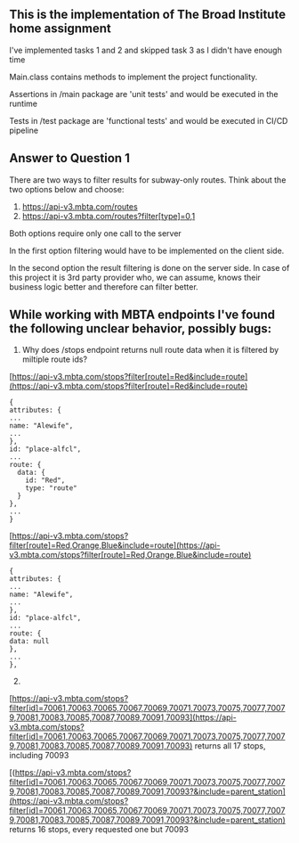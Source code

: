 ## This is the implementation of The Broad Institute home assignment

I've implemented tasks 1 and 2 and skipped task 3 as I didn't have enough time

Main.class contains methods to implement the project functionality.

Assertions in /main package are 'unit tests' and would be executed in the runtime

Tests in /test package are 'functional tests' and would be executed in CI/CD pipeline

## Answer to Question 1
There are two ways to filter results for subway-only routes. Think about the two options below
and choose:
1. https://api-v3.mbta.com/routes
2. https://api-v3.mbta.com/routes?filter[type]=0,1

Both options require only one call to the server

In the first option filtering would have to be implemented on the client side.

In the second option the result filtering is done on the server side.
In case of this project it is 3rd party provider who, we can assume, knows their business logic better and therefore can filter better.

## While working with MBTA endpoints I've found the following unclear behavior, possibly bugs:
1. Why does /stops endpoint returns null route data when it is filtered by miltiple route ids?

[https://api-v3.mbta.com/stops?filter[route]=Red&include=route](https://api-v3.mbta.com/stops?filter[route]=Red&include=route)

```json5
{
attributes: {
...
name: "Alewife",
...
},
id: "place-alfcl",
...
route: {
  data: {
    id: "Red",
    type: "route"
  }
},
...
}
```

[https://api-v3.mbta.com/stops?filter[route]=Red,Orange,Blue&include=route](https://api-v3.mbta.com/stops?filter[route]=Red,Orange,Blue&include=route)

```json5
{
attributes: {
...
name: "Alewife",
...
},
id: "place-alfcl",
...
route: {
data: null
},
...
},
```

2. 
[https://api-v3.mbta.com/stops?filter[id]=70061,70063,70065,70067,70069,70071,70073,70075,70077,70079,70081,70083,70085,70087,70089,70091,70093](https://api-v3.mbta.com/stops?filter[id]=70061,70063,70065,70067,70069,70071,70073,70075,70077,70079,70081,70083,70085,70087,70089,70091,70093) 
returns all 17 stops, including 70093

[(https://api-v3.mbta.com/stops?filter[id]=70061,70063,70065,70067,70069,70071,70073,70075,70077,70079,70081,70083,70085,70087,70089,70091,70093?&include=parent_station](https://api-v3.mbta.com/stops?filter[id]=70061,70063,70065,70067,70069,70071,70073,70075,70077,70079,70081,70083,70085,70087,70089,70091,70093?&include=parent_station)
returns 16 stops, every requested one but 70093


